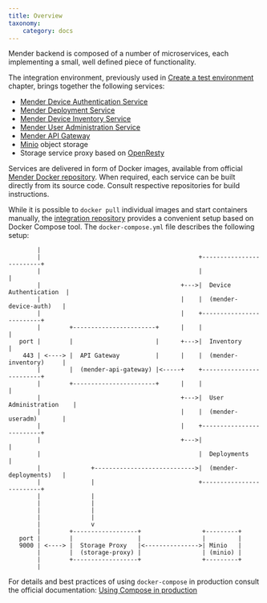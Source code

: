 ```yaml
---
title: Overview
taxonomy:
    category: docs
---
```


Mender backend is composed of a number of microservices, each implementing a
small, well defined piece of functionality.

The integration environment, previously used
in [Create a test environment](../../getting-started/create-a-test-environment)
chapter, brings together the following services:

- [Mender Device Authentication Service](https://github.com/mendersoftware/deviceauth?target=_blank)
- [Mender Deployment Service](https://github.com/mendersoftware/deployments?target=_blank)
- [Mender Device Inventory Service](https://github.com/mendersoftware/inventory?target=_blank)
- [Mender User Administration Service](https://github.com/mendersoftware/useradm?target=_blank)
- [Mender API Gateway](https://github.com/mendersoftware/mender-api-gateway-docker?target=_blank)
- [Minio](https://www.minio.io/?target=_blank) object storage
- Storage service proxy based on [OpenResty](https://openresty.org/en/?target=_blank)

Services are delivered in form of Docker images, available from
official [Mender Docker repository](https://hub.docker.com/r/mendersoftware/?target=_blank).
When required, each service can be built directly from its source code. Consult
respective repositories for build instructions.

While it is possible to `docker pull` individual images and start containers
manually,
the [integration repository](https://github.com/mendersoftware/integration?target=_blank)
provides a convenient setup based on Docker Compose tool. The
`docker-compose.yml` file describes the following setup:

```
        |
        |                                            +-------------------------+
        |                                            |                         |
        |                                       +--->|  Device Authentication  |
        |                                       |    |  (mender-device-auth)   |
        |                                       |    +-------------------------+
        |        +-----------------------+      |    |                         |
   port |        |                       |      +--->|  Inventory              |
    443 | <----> |  API Gateway          |      |    |  (mender-inventory)     |
        |        |  (mender-api-gateway) |<-----+    +-------------------------+
        |        +-----------------------+      |    |                         |
        |                                       +--->|  User Administration    |
        |                                       |    |  (mender-useradm)       |
        |                                       |    +-------------------------+
        |                                       +--->|                         |
        |                                            |  Deployments            |
        |              +---------------------------->|  (mender-deployments)   |
        |              |                             +-------------------------+
        |              |
        |              |
        |              |
        |              |
        |              v
        |        +------------------+                 +---------+
   port |        |                  |                 |         |
   9000 | <----> |  Storage Proxy   |<--------------->| Minio   |
        |        |  (storage-proxy) |                 | (minio) |
        |        +------------------+                 +---------+
        |
```

For details and best practices of using `docker-compose` in production consult
the official
documentation:
[Using Compose in production](https://docs.docker.com/compose/production/?target=_blank)
